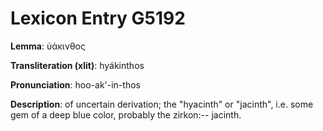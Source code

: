 # Lexicon Entry G5192

**Lemma**: ὑάκινθος

**Transliteration (xlit)**: hyákinthos

**Pronunciation**: hoo-ak'-in-thos

**Description**:
of uncertain derivation; the "hyacinth" or "jacinth", i.e. some gem of a deep blue color, probably the zirkon:-- jacinth.
